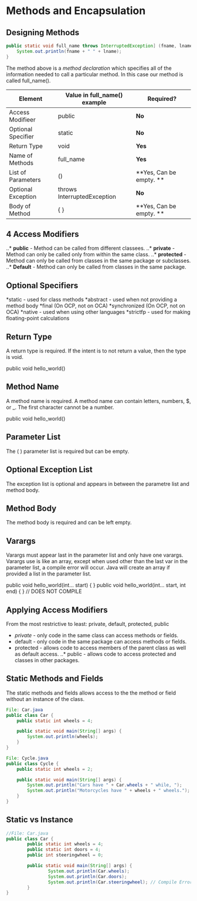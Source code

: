 # Methods and Encapsulation

## Designing Methods

```Java
public static void full_name throws InterruptedException] (fname, lname) {
	System.out.println(fname + " " + lname);
}
```

The method above is a *method declaration* which specifies all of the information needed to call a particular method.  In this case our method is called full_name().

| Element  	| Value in full_name() example 	| Required?
|----------	| -----------------------------	| ----------|
| Access Modifieer 	| public | **No**	| 
| Optional Specifier 	| static | **No**	|
| Return Type 		| void 	 | **Yes**	|
| Name of Methods 	| full_name | **Yes** |
| List of Parameters| () | **Yes, Can be empty. ** |
| Optional Exception | throws InterruptedException | **No** 
| Body of Method | { } | **Yes, Can be empty. ** |


## 4 Access Modifiers
..* **public** - Method can be called from different classees.
..* **private** - Method can only be called only from within the same class.
..* **protected** - Method can only be called from classes in the same package or subclasses.
..* **Default** - Method can only be called from classes in the same package.

## Optional Specifiers
*static - used for class methods
*abstract - used when not providing a method body
*final (On OCP, not on OCA)
*synchronized (On OCP, not on OCA)
*native - used when using other languages
*strictfp - used for making floating-point calculations


## Return Type
A return type is required.  If the intent is to not return a value, then the type is void. 

public void hello_world() 


## Method Name
A method name is required.  A method name can contain letters, numbers, $, or _.  The first character cannot be a number.

public void hello_world()

## Parameter List
The ( ) parameter list is required but can be empty.

## Optional Exception List
The exception list is optional and appears in between the parametre list and method body.

## Method Body
The method body is required and can be left empty. 

## Varargs
Varargs must appear last in the parameter list and only have one varargs.  Varargs use is like an array, except when used other than the last var in the parameter list, a compile error will occur.  Java will create an array if provided a list in the parameter list.

public void hello_world(int... start) { }
public void hello_world(int... start, int end) { } // DOES NOT COMPILE

## Applying Access Modifiers
From the most restrictive to least: private, default, protected, public

* *private* - only code in the same class can access methods or fields.
* default - only code in the same package can access methods or fields.
* protected - allows code to access members of the parent class as well as default access.
..* public - allows code to access protected and classes in other packages.

## Static Methods and Fields
The static methods and fields allows access to the the method or field without an instance of the class.

```Java
File: Car.java
public class Car {
	public static int wheels = 4;

	public static void main(String[] args) {
		System.out.println(wheels);
	}
}

File: Cycle.java
public class Cycle {
	public static int wheels = 2;

	public static void main(String[] args) {
		System.out.println("Cars have " + Car.wheels + " while, ");
		System.out.println("Motorcycles have " + wheels + " wheels.");
	}
}
```

## Static vs Instance
```Java
//File: Car.java
public class Car {
        public static int wheels = 4;
        public static int doors = 4;
        public int steeringwheel = 0;

        public static void main(String[] args) {
                System.out.println(Car.wheels);
                System.out.println(Car.doors);
                System.out.println(Car.steeringwheel); // Compile Error
        }
}
```



